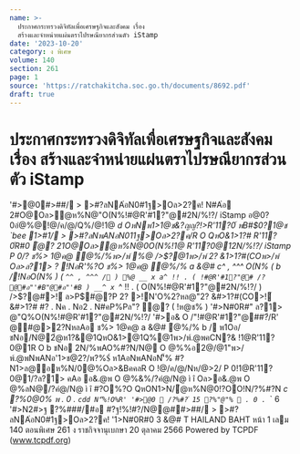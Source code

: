 ```yaml
---
name: >-
  ประกาศกระทรวงดิจิทัลเพื่อเศรษฐกิจและสังคม เรื่อง
  สร้างและจำหน่ายแผ่นตราไปรษณียากรส่วนตัว iStamp
date: '2023-10-20'
category: ง พิเศษ
volume: 140
section: 261
page: 1
source: 'https://ratchakitcha.soc.go.th/documents/8692.pdf'
draft: true
---
```


# ประกาศกระทรวงดิจิทัลเพื่อเศรษฐกิจและสังคม เรื่อง สร้างและจำหน่ายแผ่นตราไปรษณียากรส่วนตัว iStamp

'#>@0#>##/ > >#?ลNA่อN0#1ฐ>Oล>2?ค! N#A่อ 2#O@Oล>ํ@ห%N@"O(N%!#@R'#1?"@#2N/%!?/ iStamp อ@0?0อํ@%@!@/ค/@/Q%/@!1@ _d OหNพ1>1@ช&?ญญ?!>R'11?0์ พB#$0?1@ช `bee 1>#1/ > >#?ลNพANอN011ฐ>Oล>2?ค/R O QหO&1>1?# R'11?0์R#0 ํ@? 21O@Oล>ํ@ห%N@0O(N%!1@ R'11?0@12N/%!?/ iStamp P 0/? ช%> 1@ค@ ํ@%/%พ>/พ์ %@ />$?@1พ>/พ์ 2? &1>1?#(COพ>/พ์ Oล>ล?1> ? !NอR'%?O ช%> 1@ค@ ํ@%/% a &@# c^ , ^^^ O(N% ( b /!NอO(N% ) ( `^^ , ^^^ / ) %@ __ x a^ !! . ( !#@R'#1?"@# /? @#อ"'#B"@#อ"'#B ) __^ x `_^ !! . ( O(N%!#@R'#1?"@#2N/%!?/ ) />$?@#>!์ ล>P$#@?P 2? >!์N'O%2?หล@"2? &#>1?#(CO>!์ &#>1?# #? . Nค . Nอ2 . N#คP%Pล"? ํ@? ( !ห@ช% ) '#>N#0R#" ล?1> @"Q%O(N%!#@R'#1?"@#2N/%!?/ '#>อ& O /"!#@R'#1?"@##?่/R' @#@>2?NหลAอ ช%> 1@ค@ a &@# ํ@%/% b / พ1Oอ/ชNอ/N@2ํ@ห1?&@1QหO&1>@1Q%@1พ>/พ์.@พคCN?& !1@R'11?0@1R O b ชNอ 2N/%พAO%#?N/N@ O @%%อ2@/@1"พ>/พ์.@พNพANอ'1>ช@2?/พ?%$์ ห1AอNพANอN'็% #?N1>ล@อห%N/0@%Oล>&BคคลR O !@/ค/@/Nห/@>2/ P 0!1@R'11?0@1/?ล?1> คAอ อ&.@พ O @%&%/?คํ@/N@ ì î Oล>อ&.@พ O @%ลN@/?คํ@/N@ ì î #?O%?O QหON1>N/ํ@ห%N@0!?OO!N/?%#?N _c ?%0@0% พ . 0 . `cdd N'็%!O%R' '#>@0  /?%#?่ 15 ?%"@"%  . 0 . `_` 6 '#>N2#>ฐ ?%###/#อ #?ฐ!%!#?/N@@##>##/ > >#?ลNA่อN0#1ฐ>Oล>2?ค! '1>N#0R#0 3 &@# T HAILAND BAHT หน้า 1 เลม 140 ตอนพิเศษ 261 ง ราชกิจจานุเบกษา 20 ตุลาคม 2566 Powered by TCPDF (www.tcpdf.org)
